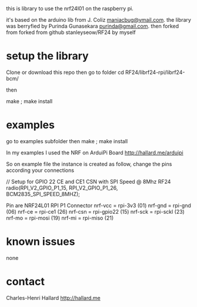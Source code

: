 this is library to use the nrf24l01 on the raspberry pi.

it's based on the arduino lib from J. Coliz <maniacbug@ymail.com>.
the library was berryfied by Purinda Gunasekara <purinda@gmail.com>.
then forked from forked from github stanleyseow/RF24 by myself

setup the library
=================

Clone or download this repo then go to folder
cd RF24/librf24-rpi/librf24-bcm/

then 

make ; make install

examples
========

go to examples subfolder then 
make ; make install

In my examples I used the NRF on ArduiPi Board 
http://hallard.me/arduipi

So on example file the instance is created as follow, change the pins according your connections

// Setup for GPIO 22 CE and CE1 CSN with SPI Speed @ 8Mhz
RF24 radio(RPI_V2_GPIO_P1_15, RPI_V2_GPIO_P1_26, BCM2835_SPI_SPEED_8MHZ);  


Pin are
NRF24L01    RPI       P1 Connector
nrf-vcc  = rpi-3v3        (01)
nrf-gnd  = rpi-gnd        (06)
nrf-ce   = rpi-ce1        (26)
nrf-csn  = rpi-gpio22     (15)
nrf-sck  = rpi-sckl       (23)
nrf-mo   = rpi-mosi       (19)
nrf-mi   = rpi-miso       (21)

known issues
============
none

contact
=======
Charles-Henri Hallard http://hallard.me

